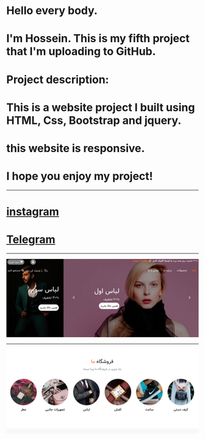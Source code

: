 # Hello every body. 

# I'm Hossein. This is my fifth project that I'm uploading to GitHub.

# Project description:

# This is a website project I built using HTML, Css, Bootstrap and jquery.

# this website is responsive.

# I hope you enjoy my project!

***


# [instagram](https://www.instagram.com/debugger__p?igsh=emoxYzhjcnN1a2x6)
#  [Telegram](https://t.me/Debugger0)

***
	 
![](https://github.com/HosseinMolazem/ClothingShop/blob/master/images/s1.jpg)


***

![](https://github.com/HosseinMolazem/ClothingShop/blob/master/images/s2.jpg)
